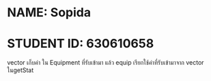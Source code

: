# NAME: Sopida 
# STUDENT ID: 630610658 
vector เก็บค่า ใน Equipment ที่รับเข้ามา แล้ว equip เรียกใช้ค่าที่รับเข้ามาจาก vector ในgetStat

